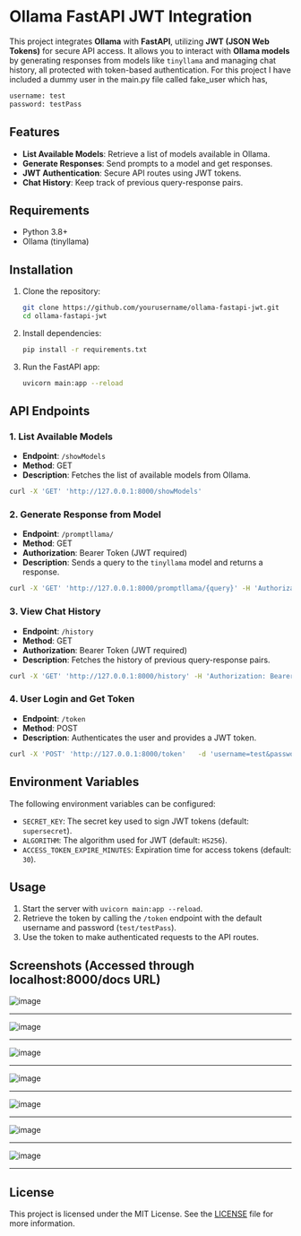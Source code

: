 # Ollama FastAPI JWT Integration

This project integrates **Ollama** with **FastAPI**, utilizing **JWT (JSON Web Tokens)** for secure API access. It allows you to interact with **Ollama models** by generating responses from models like `tinyllama` and managing chat history, all protected with token-based authentication. For this project I have included a dummy user in the main.py file called fake_user which has,

```bash
username: test
password: testPass
```

## Features

- **List Available Models**: Retrieve a list of models available in Ollama.
- **Generate Responses**: Send prompts to a model and get responses.
- **JWT Authentication**: Secure API routes using JWT tokens.
- **Chat History**: Keep track of previous query-response pairs.

## Requirements

- Python 3.8+
- Ollama (tinyllama)

## Installation

1. Clone the repository:

   ```bash
   git clone https://github.com/yourusername/ollama-fastapi-jwt.git
   cd ollama-fastapi-jwt
   ```

2. Install dependencies:

   ```bash
   pip install -r requirements.txt
   ```

3. Run the FastAPI app:

   ```bash
   uvicorn main:app --reload
   ```

## API Endpoints

### 1. **List Available Models**

- **Endpoint**: `/showModels`
- **Method**: GET
- **Description**: Fetches the list of available models from Ollama.

```bash
curl -X 'GET' 'http://127.0.0.1:8000/showModels'
```

### 2. **Generate Response from Model**

- **Endpoint**: `/promptllama/`
- **Method**: GET
- **Authorization**: Bearer Token (JWT required)
- **Description**: Sends a query to the `tinyllama` model and returns a response.

```bash
curl -X 'GET' 'http://127.0.0.1:8000/promptllama/{query}' -H 'Authorization: Bearer <your_token>'
```

### 3. **View Chat History**

- **Endpoint**: `/history`
- **Method**: GET
- **Authorization**: Bearer Token (JWT required)
- **Description**: Fetches the history of previous query-response pairs.

```bash
curl -X 'GET' 'http://127.0.0.1:8000/history' -H 'Authorization: Bearer <your_token>'
```

### 4. **User Login and Get Token**

- **Endpoint**: `/token`
- **Method**: POST
- **Description**: Authenticates the user and provides a JWT token.

```bash
curl -X 'POST' 'http://127.0.0.1:8000/token'   -d 'username=test&password=testPass'
```

## Environment Variables

The following environment variables can be configured:

- `SECRET_KEY`: The secret key used to sign JWT tokens (default: `supersecret`).
- `ALGORITHM`: The algorithm used for JWT (default: `HS256`).
- `ACCESS_TOKEN_EXPIRE_MINUTES`: Expiration time for access tokens (default: `30`).

## Usage

1. Start the server with `uvicorn main:app --reload`.
2. Retrieve the token by calling the `/token` endpoint with the default username and password (`test/testPass`).
3. Use the token to make authenticated requests to the API routes.

## Screenshots (Accessed through localhost:8000/docs URL)
   
![image](https://github.com/user-attachments/assets/712b5647-1ea9-4f4a-8a0e-ef92372f4f6d)

---

![image](https://github.com/user-attachments/assets/be91b068-d2b9-4434-be9e-8a8fe05a7041)

---

![image](https://github.com/user-attachments/assets/692e4528-ed98-48f6-9ed9-e92b128291e7)

---

![image](https://github.com/user-attachments/assets/a35c1037-8c14-4881-89b9-d8f28919e61b)

---

![image](https://github.com/user-attachments/assets/a575916c-1070-4633-8c30-c031ea1ea6f9)

---

![image](https://github.com/user-attachments/assets/f25c6641-0ba0-4d07-9ea0-5e2126089def)

---

![image](https://github.com/user-attachments/assets/fd6afb08-94e6-4e91-a499-03082364f33a)

---

## License

This project is licensed under the MIT License. See the [LICENSE](LICENSE) file for more information.
